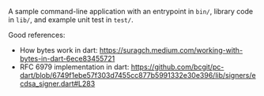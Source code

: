 A sample command-line application with an entrypoint in `bin/`, library code
in `lib/`, and example unit test in `test/`.

Good references:
 * How bytes work in dart: https://suragch.medium.com/working-with-bytes-in-dart-6ece83455721
 * RFC 6979 implementation in dart: https://github.com/bcgit/pc-dart/blob/6749f1ebe57f303d7455cc877b5991332e30e396/lib/signers/ecdsa_signer.dart#L283